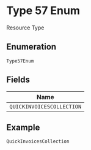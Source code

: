 
# Type 57 Enum

Resource Type

## Enumeration

`Type57Enum`

## Fields

| Name |
|  --- |
| `QUICKINVOICESCOLLECTION` |

## Example

```
QuickInvoicesCollection
```


